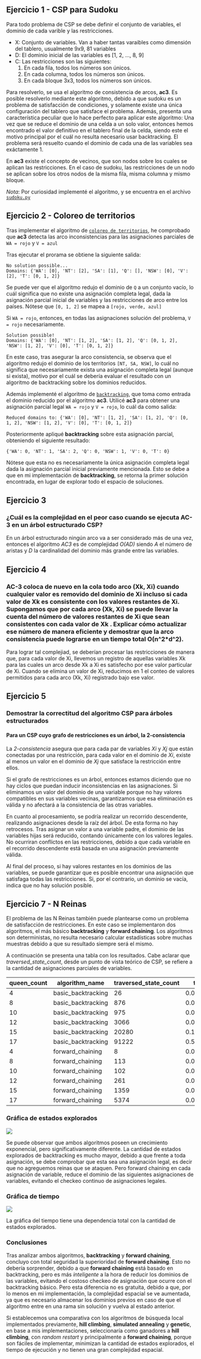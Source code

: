 ## Ejercicio 1 - CSP para Sudoku

Para todo problema de CSP se debe definir el conjunto de variables, el dominio de cada varible y las restricciones.

- X: Conjunto de variables. Van a haber tantas varaibles como dimensión del tablero, usualmente 9x9, 81 variables
- D: El dominio inicial de las variables es [1, 2, ..., 8, 9]
- C: Las restricciones son las siguientes:
  1. En cada fila, todos los números son únicos.
  2. En cada columna, todos los números son únicos.
  3. En cada bloque 3x3, todos los números son únicos.

Para resolverlo, se usa el algoritmo de consistencia de arcos, **ac3**.
Es posible resolverlo mediante este algoritmo, debido a que sudoku es un problema de satisfacción de condiciones, y solamente existe una única configuración del tablero que satisface el problema. Además, presenta una característica peculiar que lo hace perfecto para aplicar este algoritmo: Una vez que se reduce el dominio de una celda a un solo valor, entonces hemos encontrado el valor definitivo en el tablero final de la celda, siendo este el motivo principal por el cuál no resulta necesario usar backtracking.
El problema será resuelto cuando el dominio de cada una de las variables sea exáctamente 1.

En **ac3** existe el concepto de vecinos, que son nodos sobre los cuales se aplican las restricciones. En el caso de sudoku, las restricciones de un nodo se aplican sobre los otros nodos de la misma fila, misma columna y mismo bloque.

_Nota_: Por curiosidad implementé el algoritmo, y se encuentra en el archivo
[`sudoku.py`](code/sudoku.py)

## Ejercicio 2 - Coloreo de territorios

Tras implementar el algoritmo de [`coloreo de territorios`](code/coloring/coloring_ac3.py), he comprobado que **ac3** detecta las arco inconsistencias para las asignaciones parciales de `WA = rojo` y `V = azul`

Tras ejecutar el prorama se obtiene la siguiente salida:

```
No solution possible...
Domains: {'WA': [0], 'NT': [2], 'SA': [1], 'Q': [], 'NSW': [0], 'V': [2], 'T': [0, 1, 2]}
```

Se puede ver que el algoritmo redujo el dominio de `Q` a un conjunto vacío, lo cuál significa que no existe una asignación completa legal, dada la asignación parcial inicial de variables y las restricciones de arco entre los países.
Nótese que `[0, 1, 2]` se mapea a `[rojo, verde, azul]`

Si `WA = rojo`, entonces, en todas las asignaciones solución del problema, `V = rojo` necesariamente.

```
Solution possible!
Domains: {'WA': [0], 'NT': [1, 2], 'SA': [1, 2], 'Q': [0, 1, 2], 'NSW': [1, 2], 'V': [0], 'T': [0, 1, 2]}
```

En este caso, tras asegurar la arco consistencia, se observa que el algoritmo redujo el dominio de los territorios `[NT, SA, NSW]`, lo cuál no significa que necesariamente exista una asignación completa legal (aunque si exista), motivo por el cuál se debería evaluar el resultado con un algoritmo de backtracking sobre los dominios reducidos.

Además implementé el algoritmo de [`backtracking`](code/coloring/coloring_backtracking.py), que toma como entrada el dominio reducido por el algoritmo **ac3**. Utilicé **ac3** para obtener una asignación parcial legal `WA = rojo` y `V = rojo`, lo cuál da como salida:

```
Reduced domains to: {'WA': [0], 'NT': [1, 2], 'SA': [1, 2], 'Q': [0, 1, 2], 'NSW': [1, 2], 'V': [0], 'T': [0, 1, 2]}
```

Posteriormente apliqué **backtracking** sobre esta asignación parcial, obteniendo el siguiente resultado:

```
{'WA': 0, 'NT': 1, 'SA': 2, 'Q': 0, 'NSW': 1, 'V': 0, 'T': 0}
```

Nótese que esta no es necesariamente la única asignación completa legal dada la asignación parcial inicial previamente mencionada. Esto se debe a que en mi implementación de **backtracking**, se retorna la primer solución encontrada, en lugar de explorar todo el espacio de soluciones.

## Ejercicio 3

### ¿Cuál es la complejidad en el peor caso cuando se ejecuta AC-3 en un árbol estructurado CSP?

En un árbol estructurado ningún arco va a ser considerado más de una vez, entonces el algoritmo _AC3_ es de complejidad _O(AD)_ siendo _A_ el número de aristas y _D_ la cardinalidad del dominio más grande entre las variables.

## Ejercicio 4

### AC-3 coloca de nuevo en la cola todo arco (Xk, Xi) cuando cualquier valor es removido del dominio de Xi incluso si cada valor de Xk es consistente con los valores restantes de Xi. Supongamos que por cada arco (Xk, Xi) se puede llevar la cuenta del número de valores restantes de Xi que sean consistentes con cada valor de Xk . Explicar cómo actualizar ese número de manera eficiente y demostrar que la arco consistencia puede lograrse en un tiempo total O(n^2\*d^2).

Para lograr tal complejiad, se deberían procesar las restricciones de manera que, para cada valor de Xi, llevemos un registro de aquellas variables Xk para las cuales un arco desde Xk a Xi es satisfecho por ese valor particular de Xi. Cuando se elimina un valor de Xi, reducimos en 1 el conteo de valores permitidos para cada arco (Xk, Xi) registrado bajo ese valor.

## Ejercicio 5

### Demostrar la correctitud del algoritmo CSP para árboles estructurados

#### Para un CSP cuyo grafo de restricciones es un árbol, la 2-consistencia

La _2-consistencia_ asegura que para cada par de variables _Xi​_ y *Xj*​ que están conectadas por una restricción, para cada valor en el dominio de _Xi_, existe al menos un valor en el dominio de _Xj​_ que satisface la restricción entre ellos.

Si el grafo de restricciones es un árbol, entonces estamos diciendo que no hay ciclos que puedan inducir inconsistencias en las asignaciones. Si eliminamos un valor del dominio de una variable porque no hay valores compatibles en sus variables vecinas, garantizamos que esa eliminación es válida y no afectará a la consistencia de las otras variables.

En cuanto al procesamiento, se podría realizar un recorrido descendente, realizando asignaciones desde la raíz del árbol. De esta forma no hay retrocesos. Tras asignar un valor a una variable padre, el dominio de las variables hijas será reducido, contando únicamente con los valores legales. No ocurriran conflictos en las restricciones, debido a que cada variable en el recorrido descendente está basada en una asignación previamente válida.

Al final del proceso, si hay valores restantes en los dominios de las variables, se puede garantizar que es posible encontrar una asignación que satisfaga todas las restricciones. Si, por el contrario, un dominio se vacía, indica que no hay solución posible.

## Ejercicio 7 - N Reinas

El problema de las N Reinas también puede plantearse como un problema de satisfacción de restricciones. En este caso se implementaron dos algoritmos, el más básico **backtracking** y **forward chaining**.
Los algoritmos son deterministas, no resulta necesario calcular estadísticas sobre muchas muestras debido a que su resultado siempre será el mismo.

A continuación se presenta una tabla con los resultados. Cabe aclarar que _traversed_state_count_, desde un punto de vista teórico de CSP, se refiere a la cantidad de asignaciones parciales de variables.

| queen_count | algorithm_name     | traversed_state_count | time_taken (seconds)  |
| ----------- | ------------------ | --------------------- | --------------------- |
| 4           | basic_backtracking | 26                    | 0.000034332275390625  |
| 8           | basic_backtracking | 876                   | 0.0016376972198486328 |
| 10          | basic_backtracking | 975                   | 0.002308368682861328  |
| 12          | basic_backtracking | 3066                  | 0.011328935623168945  |
| 15          | basic_backtracking | 20280                 | 0.10103797912597656   |
| 17          | basic_backtracking | 91222                 | 0.5606245994567871    |
| 4           | forward_chaining   | 8                     | 0.00002288818359375   |
| 8           | forward_chaining   | 113                   | 0.0002942085266113281 |
| 10          | forward_chaining   | 102                   | 0.0002691745758056641 |
| 12          | forward_chaining   | 261                   | 0.0007901191711425781 |
| 15          | forward_chaining   | 1359                  | 0.004136562347412109  |
| 17          | forward_chaining   | 5374                  | 0.018816709518432617  |

### Gráfica de estados explorados

![](images/traverses_states_combined.png)

Se puede observar que ambos algoritmos poseen un crecimiento exponencial, pero significativamente diferente.
La cantidad de estados explorados de backtracking es mucho mayor, debido a que frente a toda asignación, se debe comprobar que esta sea una asignación legal, es decir que no agreguemos reinas que se ataquen.
Pero forward chaining en cada asignación de variable, reduce el dominio de las siguientes asignaciones de variables, evitando el checkeo continuo de asignaciones legales.

### Gráfica de tiempo

![](images/time_taken_combined.png)

La gráfica del tiempo tiene una dependencia total con la cantidad de estados explorados.

### Conclusiones

Tras analizar ambos algoritmos, **backtracking** y **forward chaining**, concluyo con total seguridad la superioridad de **forward chaining**. Esto no debería sorprender, debido a que **forward chaining** está basado en backtracking, pero es más _inteligente_ a la hora de reducir los dominios de las variables, evitando el costoso checkeo de asignación que ocurre con el backtracking básico.
Pero esta diferencia no es gratuita, debido a que, por lo menos en mi implementación, la complejidad espacial se ve aumentada, ya que es necesario almacenar los dominios previos en caso de que el algoritmo entre en una rama sin solución y vuelva al estado anterior.

Si establecemos una comparativa con los algoritmos de búsqueda local implementados previamente, **hill climbing**, **simulated annealing** y **genetic**, en base a mis implementaciones, seleccionaría como ganadores a **hill climbing**, con _random restart_ y principalmente a **forward chaining**, porque son fáciles de implementar, minimizan la cantidad de estados explorados, el tiempo de ejecución y no tienen una gran complejidad espacial.
